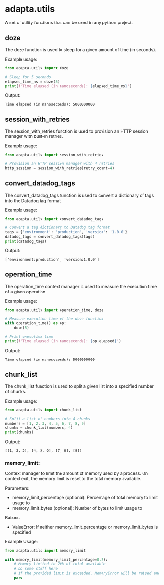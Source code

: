 # adapta.utils
A set of utility functions that can be used in any python project.

## doze
The doze function is used to sleep for a given amount of time (in seconds).

Example usage:
```python
from adapta.utils import doze

# Sleep for 5 seconds
elapsed_time_ns = doze(5)
print(f'Time elapsed (in nanoseconds): {elapsed_time_ns}')
```

Output:
```
Time elapsed (in nanoseconds): 5000000000
```

## session_with_retries
The session_with_retries function is used to provision an HTTP session manager with built-in retries.

Example usage:
```python
from adapta.utils import session_with_retries

# Provision an HTTP session manager with 4 retries
http_session = session_with_retries(retry_count=4)
```

## convert_datadog_tags
The convert_datadog_tags function is used to convert a dictionary of tags into the Datadog tag format.

Example usage:
```python
from adapta.utils import convert_datadog_tags

# Convert a tag dictionary to Datadog tag format
tags = {'environment': 'production', 'version': '1.0.0'}
datadog_tags = convert_datadog_tags(tags)
print(datadog_tags)
```

Output:
```
['environment:production', 'version:1.0.0']
```

## operation_time
The operation_time context manager is used to measure the execution time of a given operation.

Example usage:
```python
from adapta.utils import operation_time, doze

# Measure execution time of the doze function
with operation_time() as op:
    doze(5)

# Print execution time
print(f'Time elapsed (in nanoseconds): {op.elapsed}')
```

Output:
```
Time elapsed (in nanoseconds): 5000000000
```

## chunk_list
The chunk_list function is used to split a given list into a specified number of chunks.

Example usage:
```python
from adapta.utils import chunk_list

# Split a list of numbers into 4 chunks
numbers = [1, 2, 3, 4, 5, 6, 7, 8, 9]
chunks = chunk_list(numbers, 4)
print(chunks)
```

Output:
```
[[1, 2, 3], [4, 5, 6], [7, 8], [9]]
```

### memory_limit:

Context manager to limit the amount of memory used by a process. On context exit, the memory limit is reset to the total memory available.

Parameters:
* memory_limit_percentage (optional): Percentage of total memory to limit usage to
* memory_limit_bytes (optional): Number of bytes to limit usage to

Raises:
* ValueError: If neither memory_limit_percentage or memory_limit_bytes is specified

Example Usage:
```python
from adapta.utils import memory_limit

with memory_limit(memory_limit_percentage=0.2):
    # Memory limited to 20% of total available
    # Do some stuff here
    # if the provided limit is exceeded, MemoryError will be raised and can be caught by client code
    pass
```